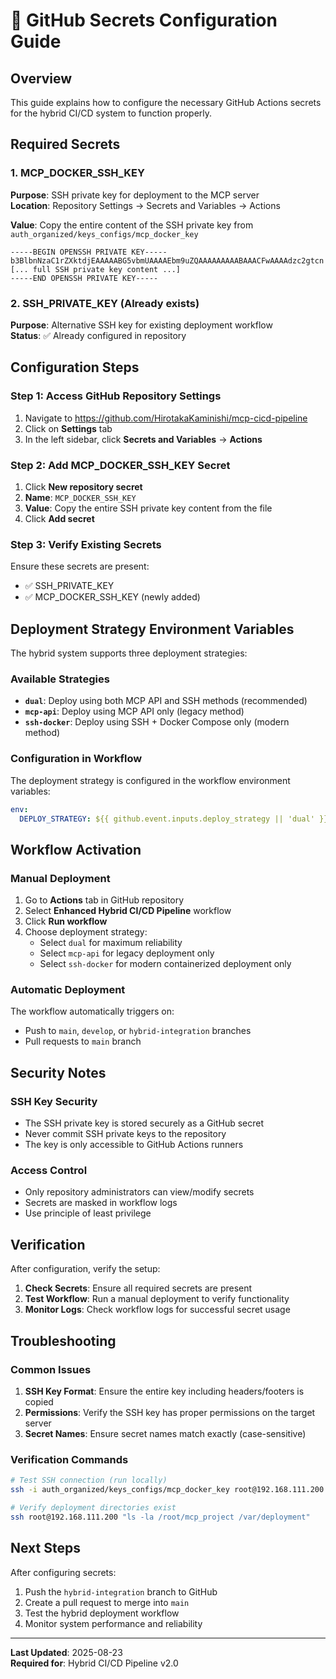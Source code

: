 # 🔐 GitHub Secrets Configuration Guide

## Overview
This guide explains how to configure the necessary GitHub Actions secrets for the hybrid CI/CD system to function properly.

## Required Secrets

### 1. MCP_DOCKER_SSH_KEY
**Purpose**: SSH private key for deployment to the MCP server  
**Location**: Repository Settings → Secrets and Variables → Actions

**Value**: Copy the entire content of the SSH private key from `auth_organized/keys_configs/mcp_docker_key`

```
-----BEGIN OPENSSH PRIVATE KEY-----
b3BlbnNzaC1rZXktdjEAAAAABG5vbmUAAAAEbm9uZQAAAAAAAAABAAACFwAAAAdzc2gtcn
[... full SSH private key content ...]
-----END OPENSSH PRIVATE KEY-----
```

### 2. SSH_PRIVATE_KEY (Already exists)
**Purpose**: Alternative SSH key for existing deployment workflow  
**Status**: ✅ Already configured in repository

## Configuration Steps

### Step 1: Access GitHub Repository Settings
1. Navigate to https://github.com/HirotakaKaminishi/mcp-cicd-pipeline
2. Click on **Settings** tab
3. In the left sidebar, click **Secrets and Variables** → **Actions**

### Step 2: Add MCP_DOCKER_SSH_KEY Secret
1. Click **New repository secret**
2. **Name**: `MCP_DOCKER_SSH_KEY`
3. **Value**: Copy the entire SSH private key content from the file
4. Click **Add secret**

### Step 3: Verify Existing Secrets
Ensure these secrets are present:
- ✅ SSH_PRIVATE_KEY
- ✅ MCP_DOCKER_SSH_KEY (newly added)

## Deployment Strategy Environment Variables

The hybrid system supports three deployment strategies:

### Available Strategies
- **`dual`**: Deploy using both MCP API and SSH methods (recommended)
- **`mcp-api`**: Deploy using MCP API only (legacy method)
- **`ssh-docker`**: Deploy using SSH + Docker Compose only (modern method)

### Configuration in Workflow
The deployment strategy is configured in the workflow environment variables:

```yaml
env:
  DEPLOY_STRATEGY: ${{ github.event.inputs.deploy_strategy || 'dual' }}
```

## Workflow Activation

### Manual Deployment
1. Go to **Actions** tab in GitHub repository
2. Select **Enhanced Hybrid CI/CD Pipeline** workflow
3. Click **Run workflow**
4. Choose deployment strategy:
   - Select `dual` for maximum reliability
   - Select `mcp-api` for legacy deployment only  
   - Select `ssh-docker` for modern containerized deployment only

### Automatic Deployment
The workflow automatically triggers on:
- Push to `main`, `develop`, or `hybrid-integration` branches
- Pull requests to `main` branch

## Security Notes

### SSH Key Security
- The SSH private key is stored securely as a GitHub secret
- Never commit SSH private keys to the repository
- The key is only accessible to GitHub Actions runners

### Access Control
- Only repository administrators can view/modify secrets
- Secrets are masked in workflow logs
- Use principle of least privilege

## Verification

After configuration, verify the setup:

1. **Check Secrets**: Ensure all required secrets are present
2. **Test Workflow**: Run a manual deployment to verify functionality
3. **Monitor Logs**: Check workflow logs for successful secret usage

## Troubleshooting

### Common Issues
1. **SSH Key Format**: Ensure the entire key including headers/footers is copied
2. **Permissions**: Verify the SSH key has proper permissions on the target server
3. **Secret Names**: Ensure secret names match exactly (case-sensitive)

### Verification Commands
```bash
# Test SSH connection (run locally)
ssh -i auth_organized/keys_configs/mcp_docker_key root@192.168.111.200

# Verify deployment directories exist
ssh root@192.168.111.200 "ls -la /root/mcp_project /var/deployment"
```

## Next Steps

After configuring secrets:
1. Push the `hybrid-integration` branch to GitHub
2. Create a pull request to merge into `main`
3. Test the hybrid deployment workflow
4. Monitor system performance and reliability

---

**Last Updated**: 2025-08-23  
**Required for**: Hybrid CI/CD Pipeline v2.0